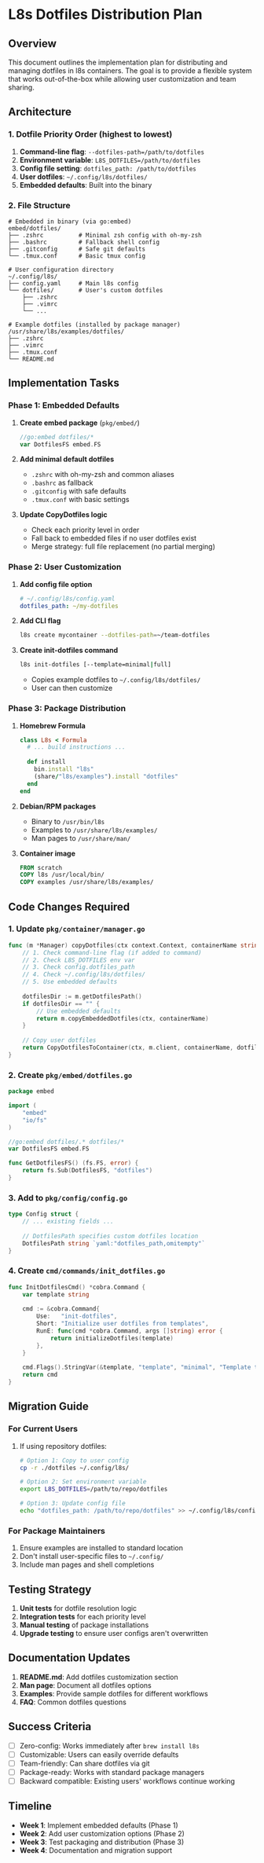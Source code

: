 # L8s Dotfiles Distribution Plan

## Overview

This document outlines the implementation plan for distributing and managing dotfiles in l8s containers. The goal is to provide a flexible system that works out-of-the-box while allowing user customization and team sharing.

## Architecture

### 1. Dotfile Priority Order (highest to lowest)

1. **Command-line flag**: `--dotfiles-path=/path/to/dotfiles`
2. **Environment variable**: `L8S_DOTFILES=/path/to/dotfiles`
3. **Config file setting**: `dotfiles_path: /path/to/dotfiles`
4. **User dotfiles**: `~/.config/l8s/dotfiles/`
5. **Embedded defaults**: Built into the binary

### 2. File Structure

```
# Embedded in binary (via go:embed)
embed/dotfiles/
├── .zshrc          # Minimal zsh config with oh-my-zsh
├── .bashrc         # Fallback shell config
├── .gitconfig      # Safe git defaults
└── .tmux.conf      # Basic tmux config

# User configuration directory
~/.config/l8s/
├── config.yaml     # Main l8s config
└── dotfiles/       # User's custom dotfiles
    ├── .zshrc
    ├── .vimrc
    └── ...

# Example dotfiles (installed by package manager)
/usr/share/l8s/examples/dotfiles/
├── .zshrc
├── .vimrc
├── .tmux.conf
└── README.md
```

## Implementation Tasks

### Phase 1: Embedded Defaults

1. **Create embed package** (`pkg/embed/`)
   ```go
   //go:embed dotfiles/*
   var DotfilesFS embed.FS
   ```

2. **Add minimal default dotfiles**
   - `.zshrc` with oh-my-zsh and common aliases
   - `.bashrc` as fallback
   - `.gitconfig` with safe defaults
   - `.tmux.conf` with basic settings

3. **Update CopyDotfiles logic**
   - Check each priority level in order
   - Fall back to embedded files if no user dotfiles exist
   - Merge strategy: full file replacement (no partial merging)

### Phase 2: User Customization

1. **Add config file option**
   ```yaml
   # ~/.config/l8s/config.yaml
   dotfiles_path: ~/my-dotfiles
   ```

2. **Add CLI flag**
   ```bash
   l8s create mycontainer --dotfiles-path=~/team-dotfiles
   ```

3. **Create init-dotfiles command**
   ```bash
   l8s init-dotfiles [--template=minimal|full]
   ```
   - Copies example dotfiles to `~/.config/l8s/dotfiles/`
   - User can then customize

### Phase 3: Package Distribution

1. **Homebrew Formula**
   ```ruby
   class L8s < Formula
     # ... build instructions ...
     
     def install
       bin.install "l8s"
       (share/"l8s/examples").install "dotfiles"
     end
   end
   ```

2. **Debian/RPM packages**
   - Binary to `/usr/bin/l8s`
   - Examples to `/usr/share/l8s/examples/`
   - Man pages to `/usr/share/man/`

3. **Container image**
   ```dockerfile
   FROM scratch
   COPY l8s /usr/local/bin/
   COPY examples /usr/share/l8s/examples/
   ```

## Code Changes Required

### 1. Update `pkg/container/manager.go`

```go
func (m *Manager) copyDotfiles(ctx context.Context, containerName string) error {
    // 1. Check command-line flag (if added to command)
    // 2. Check L8S_DOTFILES env var
    // 3. Check config.dotfiles_path
    // 4. Check ~/.config/l8s/dotfiles/
    // 5. Use embedded defaults
    
    dotfilesDir := m.getDotfilesPath()
    if dotfilesDir == "" {
        // Use embedded defaults
        return m.copyEmbeddedDotfiles(ctx, containerName)
    }
    
    // Copy user dotfiles
    return CopyDotfilesToContainer(ctx, m.client, containerName, dotfilesDir, m.config.ContainerUser)
}
```

### 2. Create `pkg/embed/dotfiles.go`

```go
package embed

import (
    "embed"
    "io/fs"
)

//go:embed dotfiles/.* dotfiles/*
var DotfilesFS embed.FS

func GetDotfilesFS() (fs.FS, error) {
    return fs.Sub(DotfilesFS, "dotfiles")
}
```

### 3. Add to `pkg/config/config.go`

```go
type Config struct {
    // ... existing fields ...
    
    // DotfilesPath specifies custom dotfiles location
    DotfilesPath string `yaml:"dotfiles_path,omitempty"`
}
```

### 4. Create `cmd/commands/init_dotfiles.go`

```go
func InitDotfilesCmd() *cobra.Command {
    var template string
    
    cmd := &cobra.Command{
        Use:   "init-dotfiles",
        Short: "Initialize user dotfiles from templates",
        RunE: func(cmd *cobra.Command, args []string) error {
            return initializeDotfiles(template)
        },
    }
    
    cmd.Flags().StringVar(&template, "template", "minimal", "Template to use (minimal|full)")
    return cmd
}
```

## Migration Guide

### For Current Users

1. If using repository dotfiles:
   ```bash
   # Option 1: Copy to user config
   cp -r ./dotfiles ~/.config/l8s/
   
   # Option 2: Set environment variable
   export L8S_DOTFILES=/path/to/repo/dotfiles
   
   # Option 3: Update config file
   echo "dotfiles_path: /path/to/repo/dotfiles" >> ~/.config/l8s/config.yaml
   ```

### For Package Maintainers

1. Ensure examples are installed to standard location
2. Don't install user-specific files to `~/.config/`
3. Include man pages and shell completions

## Testing Strategy

1. **Unit tests** for dotfile resolution logic
2. **Integration tests** for each priority level
3. **Manual testing** of package installations
4. **Upgrade testing** to ensure user configs aren't overwritten

## Documentation Updates

1. **README.md**: Add dotfiles customization section
2. **Man page**: Document all dotfiles options
3. **Examples**: Provide sample dotfiles for different workflows
4. **FAQ**: Common dotfiles questions

## Success Criteria

- [ ] Zero-config: Works immediately after `brew install l8s`
- [ ] Customizable: Users can easily override defaults
- [ ] Team-friendly: Can share dotfiles via git
- [ ] Package-ready: Works with standard package managers
- [ ] Backward compatible: Existing users' workflows continue working

## Timeline

- **Week 1**: Implement embedded defaults (Phase 1)
- **Week 2**: Add user customization options (Phase 2)
- **Week 3**: Test packaging and distribution (Phase 3)
- **Week 4**: Documentation and migration support